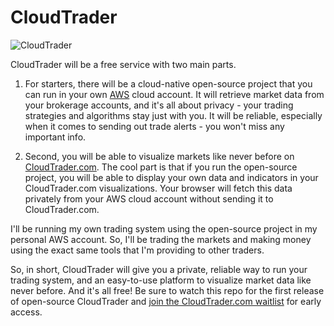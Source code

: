 # CloudTrader

![CloudTrader](https://www.cloudtrader.com/img/social/github/header.png)

CloudTrader will be a free service with two main parts.

1. For starters, there will be a cloud-native open-source project that you can run in your own [AWS](https://aws.amazon.com) cloud account. It will retrieve market data from your brokerage accounts, and it's all about privacy - your trading strategies and algorithms stay just with you. It will be reliable, especially when it comes to sending out trade alerts - you won't miss any important info.

2. Second, you will be able to visualize markets like never before on [CloudTrader.com](https://www.cloudtrader.com). The cool part is that if you run the open-source project, you will be able to display your own data and indicators in your CloudTrader.com visualizations. Your browser will fetch this data privately from your AWS cloud account without sending it to CloudTrader.com.

I'll be running my own trading system using the open-source project in my personal AWS account. So, I'll be trading the markets and making money using the exact same tools that I'm providing to other traders.

So, in short, CloudTrader will give you a private, reliable way to run your trading system, and an easy-to-use platform to visualize market data like never before. And it's all free! Be sure to watch this repo for the first release of open-source CloudTrader and [join the CloudTrader.com waitlist](https://www.cloudtrader.com) for early access.

